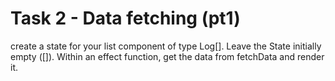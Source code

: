 # Task 2 - Data fetching (pt1)

create a state for your list component of type Log[]. Leave the State initially empty ([]). Within an effect function, get the data from fetchData and render it.
